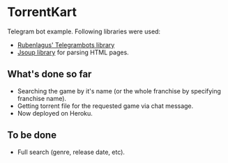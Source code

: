 # TorrentKart
Telegram bot example.
Following libraries were used:
- [Rubenlagus' Telegrambots library](https://github.com/rubenlagus/TelegramBots)
- [Jsoup library](https://github.com/jhy/jsoup) for parsing HTML pages.

## What's done so far
- Searching the game by it's name (or the whole franchise by specifying franchise name).
- Getting torrent file for the requested game via chat message.
- Now deployed on Heroku.

## To be done
- Full search (genre, release date, etc).
